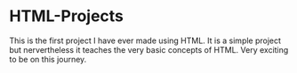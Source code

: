 # HTML-Projects
This is the first project I have ever made using HTML.
It is a simple project but nervertheless it teaches the very basic concepts of HTML.
Very exciting to be on this journey.
